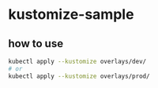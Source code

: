 # kustomize-sample

## how to use
``` bash
kubectl apply --kustomize overlays/dev/
# or
kubectl apply --kustomize overlays/prod/
```
